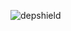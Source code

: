 ![depshield](https://14gxy2qgoj.execute-api.us-east-2.amazonaws.com/prod/badges/depshield-ci/ci-project-49/depshield.svg)
<!-- ![depshield](https://staging.depshield.sonatype.org/badges/depshield-ci/ci-project-49/depshield.svg) -->
